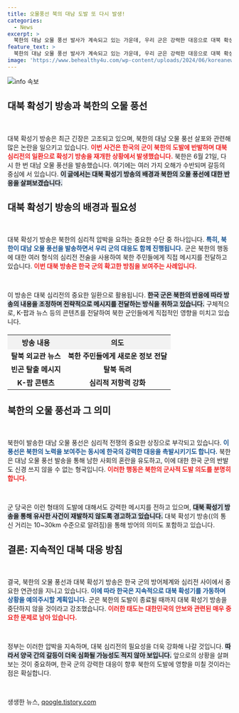 ```yaml
---
title: 오물풍선 북의 대남 도발 또 다시 발생!
categories:
  - News
excerpt: >
  북한의 대남 오물 풍선 발사가 계속되고 있는 가운데, 우리 군은 강력한 대응으로 대북 확성기를 가동합니다. 지옥 같은 삶에서 탈출하라는 메시지가 담긴 방송이 남북 긴장 관계를 더욱 부각시키고 있습니다. 클릭해 더 자세한 소식을 확인하세요!
feature_text: >
  북한의 대남 오물 풍선 발사가 계속되고 있는 가운데, 우리 군은 강력한 대응으로 대북 확성기를 가동합니다. 지옥 같은 삶에서 탈출하라는 메시지가 담긴 방송이 남북 긴장 관계를 더욱 부각시키고 있습니다. 클릭해 더 자세한 소식을 확인하세요!
image: 'https://www.behealthy4u.com/wp-content/uploads/2024/06/koreanews.jpg'
---
```


<p><img src="https://www.behealthy4u.com/wp-content/uploads/2024/06/koreanews.jpg" alt="info 속보" /></p>

<h2 data-ke-size="size26">대북 확성기 방송과 북한의 오물 풍선</h2>

<p data-ke-size="size16">&nbsp;</p>

<p>대북 확성기 방송은 최근 긴장은 고조되고 있으며, 북한의 대남 오물 풍선 살포와 관련해 많은 논란을 일으키고 있습니다. <b><span style="color: #ee2323;">이번 사건은 한국의 군이 북한의 도발에 반발하며 대북 심리전의 일환으로 확성기 방송을 재개한 상황에서 발생했습니다.</span></b> 북한은 6월 21일, 다시 한 번 대남 오물 풍선을 발송했습니다. 여기에는 여러 가지 오해가 수반되며 갈등의 중심에 서 있습니다. <b><span style="background-color: #21538527;">이 글에서는 대북 확성기 방송의 배경과 북한의 오물 풍선에 대한 반응을 살펴보겠습니다.</span></b></p>

<h2 data-ke-size="size26">대북 확성기 방송의 배경과 필요성</h2>

<p data-ke-size="size16">&nbsp;</p>

<p>대북 확성기 방송은 북한의 심리적 압박을 요하는 중요한 수단 중 하나입니다. <b><span style="color: #1a5490;">특히, 북한이 대남 오물 풍선을 발송하면서 우리 군의 대응도 함께 진행됩니다.</span></b> 군은 북한의 행동에 대한 여러 형식의 심리전 전술을 사용하여 북한 주민들에게 직접 메시지를 전달하고 있습니다. <b><span style="color: #ee2323;">이번 대북 방송은 한국 군의 확고한 방침을 보여주는 사례입니다.</span></b> </p>

<p data-ke-size="size16">&nbsp;</p>

<p>이 방송은 대북 심리전의 중요한 일환으로 활용됩니다. <b><span style="background-color: #21538527;">한국 군은 북한의 반응에 따라 방송의 내용을 조정하며 전략적으로 메시지를 전달하는 방식을 취하고 있습니다.</span></b> 구체적으로, K-팝과 뉴스 등의 콘텐츠를 전달하여 북한 군인들에게 직접적인 영향을 미치고 있습니다. </p>

<table style="width: 100%; border-collapse: collapse; margin: 20px 0;">
    <tr>
        <th style="text-align: center; background-color: #f2f2f2;">방송 내용</th>
        <th style="text-align: center; background-color: #f2f2f2;">의도</th>
    </tr>
    <tr>
        <td style="text-align: center; height: 17px;"><b>탈북 외교관 뉴스</b></td>
        <td style="text-align: center; height: 17px;"><b>북한 주민들에게 새로운 정보 전달</b></td>
    </tr>
    <tr>
        <td style="text-align: center; height: 17px;"><b>빈곤 탈출 메시지</b></td>
        <td style="text-align: center; height: 17px;"><b>탈북 독려</b></td>
    </tr>
    <tr>
        <td style="text-align: center; height: 17px;"><b>K-팝 콘텐츠</b></td>
        <td style="text-align: center; height: 17px;"><b>심리적 저항력 강화</b></td>
    </tr>
</table>

<h2 data-ke-size="size26">북한의 오물 풍선과 그 의미</h2>

<p data-ke-size="size16">&nbsp;</p>

<p>북한이 발송한 대남 오물 풍선은 심리적 전쟁의 중요한 상징으로 부각되고 있습니다. <b><span style="color: #1a5490;">이 풍선은 북한의 노력을 보여주는 동시에 한국의 강력한 대응을 촉발시키기도 합니다.</span></b> 북한은 대남 오물 풍선 발송을 통해 남한 사회의 혼란을 유도하고, 이에 대한 한국 군의 반발도 신경 쓰지 않을 수 없는 형국입니다. <b><span style="color: #ee2323;">이러한 행동은 북한의 군사적 도발 의도를 분명히 합니다.</span></b></p>

<p data-ke-size="size16">&nbsp;</p>

<p>군 당국은 이런 형태의 도발에 대해서도 강력한 메시지를 전하고 있으며, <b><span style="background-color: #21538527;">대북 확성기 방송을 통해 유사한 사건이 재발하지 않도록 경고하고 있습니다.</span></b> 대북 확성기 방송((의 통신 거리는 10~30km 수준으로 알려짐)을 통해 방어의 의미도 포함하고 있습니다. </p>

<h2 data-ke-size="size26">결론: 지속적인 대북 대응 방침</h2>

<p data-ke-size="size16">&nbsp;</p>

<p>결국, 북한의 오물 풍선과 대북 확성기 방송은 한국 군의 방어체계와 심리전 사이에서 중요한 연관성을 지니고 있습니다. <b><span style="color: #1a5490;">이에 따라 한국은 지속적으로 대북 확성기를 가동하며 상황을 예의주시할 계획입니다.</span></b> 군은 북한의 도발이 종료될 때까지 대북 확성기 방송을 중단하지 않을 것이라고 강조했습니다. <b><span style="color: #ee2323;">이러한 태도는 대한민국의 안보와 관련된 매우 중요한 문제로 남아 있습니다.</span></b></p>

<p data-ke-size="size16">&nbsp;</p>

<p>정부는 이러한 압박을 지속하며, 대북 심리전의 필요성을 더욱 강화해 나갈 것입니다. <b><span style="background-color: #21538527;">따라서 양국 간의 갈등이 더욱 심화될 가능성도 적지 않아 보입니다.</span></b> 앞으로의 상황을 살펴보는 것이 중요하며, 한국 군의 강력한 대응이 향후 북한의 도발에 영향을 미칠 것이라는 점은 확실합니다. </p>

<p data-ke-size="size16">&nbsp;</p>
생생한 뉴스, <a href="https://qoogle.tistory.com" rel="dofollow">qoogle.tistory.com</a>



